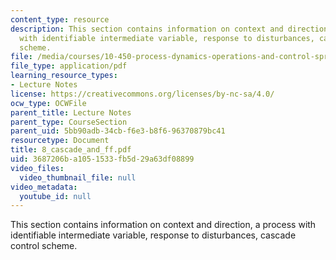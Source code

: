 ```yaml
---
content_type: resource
description: This section contains information on context and direction, a process
  with identifiable intermediate variable, response to disturbances, cascade control
  scheme.
file: /media/courses/10-450-process-dynamics-operations-and-control-spring-2006/3687206ba1051533fb5d29a63df08899_8_cascade_and_ff.pdf
file_type: application/pdf
learning_resource_types:
- Lecture Notes
license: https://creativecommons.org/licenses/by-nc-sa/4.0/
ocw_type: OCWFile
parent_title: Lecture Notes
parent_type: CourseSection
parent_uid: 5bb90adb-34cb-f6e3-b8f6-96370879bc41
resourcetype: Document
title: 8_cascade_and_ff.pdf
uid: 3687206b-a105-1533-fb5d-29a63df08899
video_files:
  video_thumbnail_file: null
video_metadata:
  youtube_id: null
---
```

This section contains information on context and direction, a process with identifiable intermediate variable, response to disturbances, cascade control scheme.